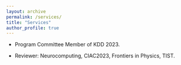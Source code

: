 ```yaml
---
layout: archive
permalink: /services/
title: "Services"
author_profile: true
---
```


* Program Committee Member of KDD 2023.

* Reviewer: Neurocomputing, CIAC2023, Frontiers in Physics, TIST.
